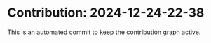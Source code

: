 # Contribution: 2024-12-24-22-38
This is an automated commit to keep the contribution graph active.
